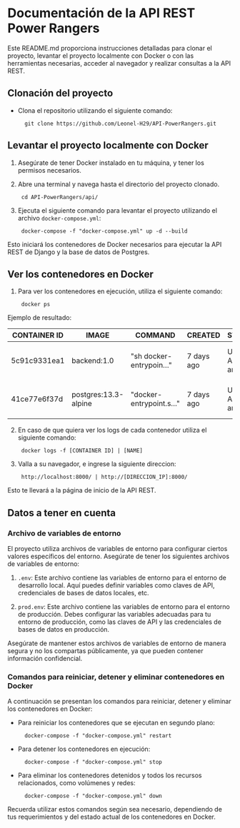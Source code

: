 # Documentación de la API REST Power Rangers

Este README.md proporciona instrucciones detalladas para clonar el proyecto, levantar el proyecto localmente con Docker o con las herramientas necesarias, acceder al navegador y realizar consultas a la API REST.

## Clonación del proyecto

- Clona el repositorio utilizando el siguiente comando:

		git clone https://github.com/Leonel-H29/API-PowerRangers.git
		

## Levantar el proyecto localmente con Docker

1. Asegúrate de tener Docker instalado en tu máquina, y tener los permisos necesarios.
2. Abre una terminal y navega hasta el directorio del proyecto clonado.

		cd API-PowerRangers/api/
		
3. Ejecuta el siguiente comando para levantar el proyecto utilizando el archivo `docker-compose.yml`:

		docker-compose -f "docker-compose.yml" up -d --build

Esto iniciará los contenedores de Docker necesarios para ejecutar la API REST de Django y la base de datos de Postgres.

## Ver los contenedores en Docker

1. Para ver los contenedores en ejecución, utiliza el siguiente comando:

		docker ps
			
Ejemplo de resultado:

| CONTAINER ID | IMAGE                | COMMAND                   | CREATED     | STATUS            | PORTS                                      | NAMES            |
|--------------|----------------------|---------------------------|-------------|-------------------|--------------------------------------------|------------------|
| 5c91c9331ea1 | backend:1.0          | "sh docker-entrypoin…"    | 7 days ago  | Up About an hour  | 0.0.0.0:8000->8000/tcp, :::8000->8000/tcp | apirest_djangorf |
| 41ce77e6f37d | postgres:13.3-alpine | "docker-entrypoint.s…"    | 7 days ago  | Up About an hour  | 0.0.0.0:5430->5432/tcp, :::5430->5432/tcp | db_postgres      |


2. En caso de que quiera ver los logs de cada contenedor utiliza el siguiente comando:

		docker logs -f [CONTAINER ID] | [NAME]

		
3. Valla a su navegador, e ingrese la siguiente direccion:

		http://localhost:8000/ | http://[DIRECCION_IP]:8000/

Esto te llevará a la página de inicio de la API REST.



## Datos a tener en cuenta

### Archivo de variables de entorno

El proyecto utiliza archivos de variables de entorno para configurar ciertos valores específicos del entorno. Asegúrate de tener los siguientes archivos de variables de entorno:

1. `.env`: Este archivo contiene las variables de entorno para el entorno de desarrollo local. Aquí puedes definir variables como claves de API, credenciales de bases de datos locales, etc.

2. `prod.env`: Este archivo contiene las variables de entorno para el entorno de producción. Debes configurar las variables adecuadas para tu entorno de producción, como las claves de API y las credenciales de bases de datos en producción.

Asegúrate de mantener estos archivos de variables de entorno de manera segura y no los compartas públicamente, ya que pueden contener información confidencial.

### Comandos para reiniciar, detener y eliminar contenedores en Docker

A continuación se presentan los comandos para reiniciar, detener y eliminar los contenedores en Docker:

- Para reiniciar los contenedores que se ejecutan en segundo plano:

		docker-compose -f "docker-compose.yml" restart


- Para detener los contenedores en ejecución:

		docker-compose -f "docker-compose.yml" stop
		

- Para eliminar los contenedores detenidos y todos los recursos relacionados, como volúmenes y redes:
		
		docker-compose -f "docker-compose.yml" down



Recuerda utilizar estos comandos según sea necesario, dependiendo de tus requerimientos y del estado actual de los contenedores en Docker.

		



